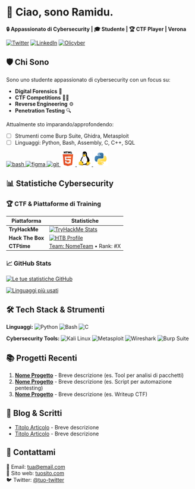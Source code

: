 # 👋 Ciao, sono Ramidu. 

**🔒 Appassionato di Cybersecurity | 🎓 Studente | 🏆 CTF Player | Verona**

[![Twitter](https://img.shields.io/badge/-Twitter-1DA1F2?logo=twitter&logoColor=white)](https://twitter.com/tuo-profilo)
[![LinkedIn](https://img.shields.io/badge/-LinkedIn-0A66C2?logo=linkedin&logoColor=white)](https://linkedin.com/in/tuo-profilo)
[![Olicyber](https://img.shields.io/badge/-Olicyber-2A2F4F?logo=bookstack&logoColor=white)](https://training.olicyber.it/player)

## 🛡️ Chi Sono

Sono uno studente appassionato di cybersecurity con un focus su:
- **Digital Forensics** 📱
- **CTF Competitions** 🏴‍☠️
- **Reverse Engineering** ⚙️
- **Penetration Testing** 🔍

Attualmente sto imparando/approfondendo:
- [ ] Strumenti come Burp Suite, Ghidra, Metasploit
- [ ] Linguaggi: Python, Bash, Assembly, C, C++, SQL

<p align="left"> <a href="https://www.gnu.org/software/bash/" target="_blank" rel="noreferrer"> <img src="https://www.vectorlogo.zone/logos/gnu_bash/gnu_bash-icon.svg" alt="bash" width="40" height="40"/> </a> <a href="https://www.figma.com/" target="_blank" rel="noreferrer"> <img src="https://www.vectorlogo.zone/logos/figma/figma-icon.svg" alt="figma" width="40" height="40"/> </a> <a href="https://git-scm.com/" target="_blank" rel="noreferrer"> <img src="https://www.vectorlogo.zone/logos/git-scm/git-scm-icon.svg" alt="git" width="40" height="40"/> </a> <a href="https://www.w3.org/html/" target="_blank" rel="noreferrer"> <img src="https://raw.githubusercontent.com/devicons/devicon/master/icons/html5/html5-original-wordmark.svg" alt="html5" width="40" height="40"/> </a> <a href="https://www.linux.org/" target="_blank" rel="noreferrer"> <img src="https://raw.githubusercontent.com/devicons/devicon/master/icons/linux/linux-original.svg" alt="linux" width="40" height="40"/> </a> <a href="https://www.python.org" target="_blank" rel="noreferrer"> <img src="https://raw.githubusercontent.com/devicons/devicon/master/icons/python/python-original.svg" alt="python" width="40" height="40"/> </a> </p>

## 📊 Statistiche Cybersecurity

### 🏆 CTF & Piattaforme di Training

<!-- Sostituisci con i tuoi dati reali -->
| Piattaforma       | Statistiche |
|-------------------|-------------|
| **TryHackMe**     | [![TryHackMe Stats](https://tryhackme-badges.s3.amazonaws.com/tuo-profilo.png)](https://tryhackme.com/p/tuo-profilo) |
| **Hack The Box**  | [![HTB Profile](https://www.hackthebox.com/badge/image/tuo-id)](https://app.hackthebox.com/profile/tuo-id) |
| **CTFtime**      | [Team: NomeTeam](https://ctftime.org/team/tuo-id) • Rank: #X |

### 📈 GitHub Stats

[![Le tue statistiche GitHub](https://github-readme-stats.vercel.app/api?username=tuousername&show_icons=true&theme=dark&hide_border=true&include_all_commits=true)](https://github.com/tuousername)

[![Linguaggi più usati](https://github-readme-stats.vercel.app/api/top-langs/?username=tuousername&layout=compact&theme=dark&hide_border=true)](https://github.com/tuousername)

## 🛠️ Tech Stack & Strumenti

**Linguaggi:**
![Python](https://img.shields.io/badge/-Python-3776AB?logo=python&logoColor=white)
![Bash](https://img.shields.io/badge/-Bash-4EAA25?logo=gnu-bash&logoColor=white)
![C](https://img.shields.io/badge/-C-A8B9CC?logo=c&logoColor=black)

**Cybersecurity Tools:**
![Kali Linux](https://img.shields.io/badge/-Kali_Linux-557C94?logo=kali-linux&logoColor=white)
![Metasploit](https://img.shields.io/badge/-Metasploit-EA2D2D?logo=metasploit&logoColor=white)
![Wireshark](https://img.shields.io/badge/-Wireshark-1679A7?logo=wireshark&logoColor=white)
![Burp Suite](https://img.shields.io/badge/-Burp_Suite-000000?logo=burp-suite&logoColor=white)

## 📚 Progetti Recenti

1. **[Nome Progetto](link-repo)** - Breve descrizione (es. Tool per analisi di pacchetti)
2. **[Nome Progetto](link-repo)** - Breve descrizione (es. Script per automazione pentesting)
3. **[Nome Progetto](link-repo)** - Breve descrizione (es. Writeup CTF)

## 📝 Blog & Scritti

- [Titolo Articolo](link) - Breve descrizione
- [Titolo Articolo](link) - Breve descrizione

## 💬 Contattami

📧 Email: tua@email.com  
🔗 Sito web: [tuosito.com](https://tuosito.com)  
🐦 Twitter: [@tuo-twitter](https://twitter.com/tuo-twitter)
